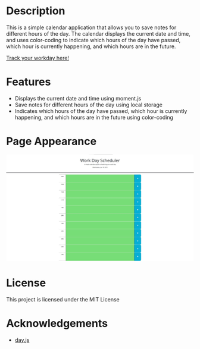 # Description

This is a simple calendar application that allows you to save notes for different hours of the day. The calendar displays the current date and time, and uses color-coding to indicate which hours of the day have passed, which hour is currently happening, and which hours are in the future.

[Track your workday here!](https://navidliwa.github.io/day-tracker/)

# Features

- Displays the current date and time using moment.js
- Save notes for different hours of the day using local storage
- Indicates which hours of the day have passed, which hour is currently happening, and which hours are in the future using color-coding

# Page Appearance

![work day tracker screenshot](./assets/screenshot.jpg)

# License

This project is licensed under the MIT License

# Acknowledgements

- [day.js](https://github.com/iamkun/dayjs)